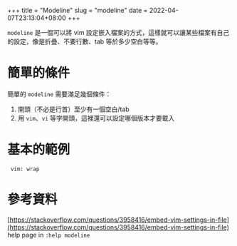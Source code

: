 +++
title = "Modeline"
slug = "modeline"
date = 2022-04-07T23:13:04+08:00
+++

`modeline` 是一個可以將 vim 設定嵌入檔案的方式，這樣就可以讓某些檔案有自己的設定，像是折疊、不要行數、tab 等於多少空白等等。

# 簡單的條件
簡單的 `modeline` 需要滿足幾個條件：  
1. 開頭（不必是行首）至少有一個空白/tab 
2. 用 `vim`、`vi` 等字開頭，這裡還可以設定哪個版本才要載入

# 基本的範例
```
 vim: wrap
```

# 參考資料
[https://stackoverflow.com/questions/3958416/embed-vim-settings-in-file](https://stackoverflow.com/questions/3958416/embed-vim-settings-in-file)  
help page in `:help modeline`  
